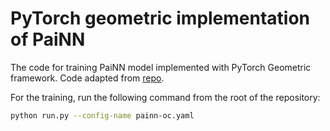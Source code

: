 # PyTorch geometric implementation of PaiNN

The code for training PaiNN model implemented with PyTorch Geometric framework.
Code adapted from [repo](https://github.com/Open-Catalyst-Project/ocp/tree/main/ocpmodels/models/painn).

For the training, run the following command from the root of the repository:

```bash
python run.py --config-name painn-oc.yaml
```
